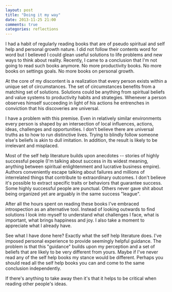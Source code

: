 ```yaml
---
layout: post
title: "Doing it my way"
date: 2013-11-25 21:00
comments: true
categories: reflections
---
```


I had a habit of regularly reading books that are of pseudo spiritual and self help and personal growth nature. I did not follow their contents word for word but I believed I could glean useful solutions to life problems and new ways to think about reality. Recently, I came to a conclusion that I'm not going to read such books anymore. No more productivity books. No more books on settings goals. No more books on personal growth.

At the core of my discontent is a realization that every person exists within a unique set of circumstances. The set of circumstances benefits from a matching set of solutions. Solutions could be anything from spiritual beliefs and value systems to productivity habits and strategies. Whenever a person observes himself succeeding in light of his actions he entrenches in conviction that his discoveries are universal.

I have a problem with this premise. Even in relatively similar environments every person is shaped by an intersection of local influences, actions, ideas, challenges and opportunities. I don't believe there are universal truths as to how to run distinctive lives. Trying to blindly follow someone else's beliefs is akin to dull imitation. In addition, the result is likely to be irrelevant and misplaced.

Most of the self help literature builds upon anecdotes -- stories of highly successful people (I'm talking about success in its widest meaning, anything between spiritual enlightenment and lucrative business empire). Authors conveniently escape talking about failures and millions of interrelated things that contribute to extraordinary outcomes. I don't believe it's possible to extract specific traits or behaviors that guarantee success. Some highly successful people are punctual. Others never gave shit about being organized yet are arguably in the same success "league".

After all the hours spent on reading these books I've embraced introspection as an alternative tool. Instead of looking outwards to find solutions I look into myself to understand what challenges I face, what is important, what brings happiness and joy. I also take a moment to appreciate what I already have.

See what I have done here? Exactly what the self help literature does. I've imposed personal experience to provide seemingly helpful guidance. The problem is that this "guidance" builds upon my perception and a set of beliefs that are likely to be very different from yours. Maybe if I've never read any of the self help books my stance would be different. Perhaps you should read all the self help books you can and come to the same conclusion independently.

If there's anything to take away then it's that it helps to be critical when reading other people's ideas.